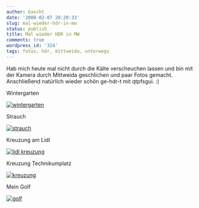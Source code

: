 ```yaml
---
author: bascht
date: '2008-02-07 20:20:33'
slug: mal-wieder-hdr-in-mw
status: publish
title: Mal wieder HDR in MW
comments: true
wordpress_id: '324'
tags: fotos, hdr, mittweida, unterwegs
---
```


Hab mich heute mal nicht durch die Kälte verscheuchen lassen und
bin mit der Kamera durch Mittweida geschlichen und paar Fotos
gemacht. Anschließend natürlich wieder schön ge-hdr-t mit qtpfsgui.
:)

Wintergarten

[![wintergarten](http://farm3.static.flickr.com/2307/2248282721_2435bba1d8.jpg)](http://www.bascht.com/fotos/photo/2248282721/wintergarten.html)

Strauch

[![strauch](http://farm3.static.flickr.com/2231/2248281751_11daefb4b5.jpg)](http://www.bascht.com/fotos/photo/2248281751/strauch.html)

Kreuzung am Lidl

[![lidl kreuzung](http://farm3.static.flickr.com/2160/2249074808_24a90c57b0.jpg)](http://www.bascht.com/fotos/photo/2249074808/lidl_kreuzung.html)

Kreuzung Technikumplatz

[![kreuzung](http://farm3.static.flickr.com/2220/2249073504_98e54d82bb.jpg)](http://www.bascht.com/fotos/photo/2249073504/kreuzung.html)

Mein Golf

[![golf](http://farm3.static.flickr.com/2052/2248277565_209b736fab.jpg)](http://www.bascht.com/fotos/photo/2248277565/golf.html)
